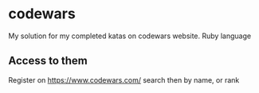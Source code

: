 # codewars #

My solution for my completed katas on codewars website.
Ruby language

## Access to them ##

Register on https://www.codewars.com/
search then by name, or rank